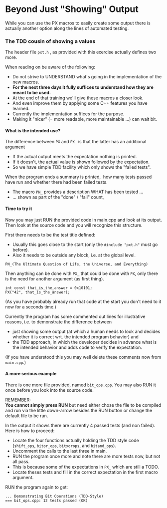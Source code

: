 # Beyond Just "Showing" Output

While you can use the PX macros to easily create some output
there is actually another option along the lines of
automated testing.

### The TDD cousin of showing a values

The header file `pxt.h` , as provided with this exercise
actually defines two more.

When reading on be aware of the following:

-   Do not strive to UNDERSTAND what's going in the
    implementation of the new macros.
-   **For the next three days it fully suffices to
    understand how they are meant to be used.**
-   At the end of that training we'll give these macros a
    closer look.
-   And even improve them by applying some C++ features you
    have learned.
-   Currently the implementation suffices for the purpose.
-   Making it "nicer" (= more readable, more maintainable
    ...) can wait bit.

#### What is the intended use?

The difference between `PX` and `PX_` is that the latter has
an additional argument

-   If the actual output meets the expectation nothing is
    printed.
-   If it doesn't, the actual value is shown followed by the
    expectation.
-   So we have simple TDD facility which only shows the
    "failed tests".

When the program ends a summary is printed,  how many tests
passed have run and whether there had been failed tests.

-   The macro `PN_` provides a description WHAT has been
    tested ...
-   ... shown as part of the "done" / "fail" count,

#### Time to try it

Now you may just RUN the provided code in main.cpp and look
at its output. Then look at the source code and you will
recognize this structure.

First there needs to be the test title defined:

-   Usually this goes close to the start (only the
    `#include "pxt.h"` must go before).
-   Also it needs to be outside any block, i.e. at the
    global level.

```
PN_(The Ultimate Question of Life, the Universe, and Everything)
```

Then anything can be done with `PX_` that could be done with
`PX`, only there is the need for another argument (as first
thing).

```
int const that_is_the_answer = 0x10101;
PX("42", that_is_the_answer);
```

(As you have probably already run that code at the start you
don't need to it now for a seconds time.)

Currently the program has some commented out lines for
illustrative reasons, i.e. to demonstrate the difference
between

-   just showing some output (at which a human needs to look
    and decides whether it is correct wrt. the intended
    program behavior) and
-   the TDD approach, in which the developer decides in
    advance what is the intended behavior and adds code to
    verify the expectation.

(If you have understood this you may well delete these
comments now from `main.cpp`.)

#### A more serious example 

There is one more file provided, named `bit_ops.cpp`. You
may also RUN it once before you look into the source code.

REMEMBER:\
**You cannot simply press RUN** but need either chose the
file to be compiled and run via the little down-arrow
besides the RUN button or change the default file to be run.

In the output it shows there are currently 4 passed tests
(and non failed). Here is how to proceed:

-   Locate the four functions actually holding the TDD style
    code (`shift_ops`, `bitor_ops`*,* `bitxorops`, and
    `bitand_ops`).
-   Uncomment the calls to the last three in main.
-   RUN the program once more and note there are more tests
    now, but not all pass.
-   This is because some of the expectations in `PX_` which
    are still a TODO.
-   Locate theses tests and fill in the correct expectation
    in the first macro argument.

RUN the program again to get:

```
... Demonstrating Bit Operations (TDD-Style)
=== bit_ops.cpp: 12 tests passed (OK)
```

